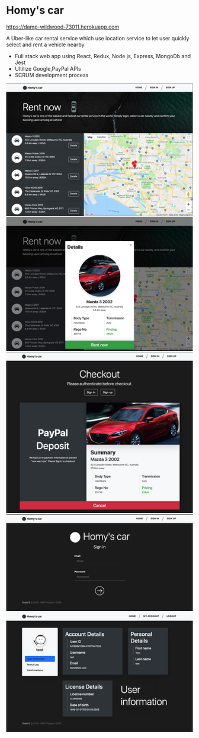 # Homy's car

https://damp-wildwood-73011.herokuapp.com

A Uber-like car rental service which use location service to let user quickly select and rent a vehicle nearby

- Full stack web app using React, Redux, Node js, Express, MongoDb and Jest
- Ultilize Google,PayPal APIs
- SCRUM development process

![](screenshots/1.png)
![](screenshots/2.png)
![](screenshots/3.png)
![](screenshots/4.png)
![](screenshots/5.png)
